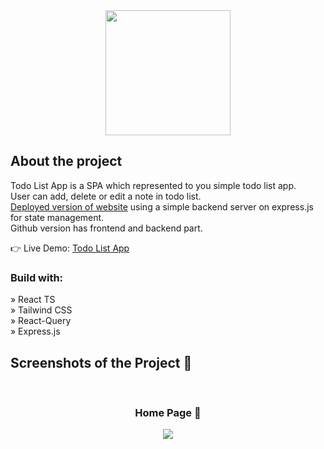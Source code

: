 <div align='center'><img width=200px height=200px src='https://github.com/AltPerson/todo-list/assets/39427362/a5dc9b20-e762-4da3-8a65-a8673b16a4fc'/></div>

<h2>About the project</h2>

<p>Todo List App is a SPA which represented to you simple todo list app.<br>
User can add, delete or edit a note in todo list.<br>
<a href='https://test-pet-todolist.netlify.app/'>Deployed version of website</a> using a simple backend server on express.js for state management.<br>
Github version has frontend and backend part.</p>

👉 Live Demo: <a href='https://test-pet-todolist.netlify.app/'>Todo List App</a>

<h3>Build with:</h3>

» React TS<br>
» Tailwind CSS<br>
» React-Query<br>
» Express.js<br>

<h2>Screenshots of the Project 📸</h2>
<br>
<h3 align='center'>Home Page 🏡</h3>

<div align='center'>
<img src='https://github.com/AltPerson/todo-list/assets/39427362/8ad2b744-d201-499e-8be0-eff15af7de94'/>
</div>
